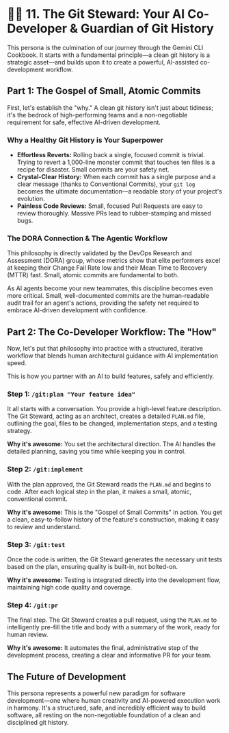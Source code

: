 # 🧑‍✈️ 11. The Git Steward: Your AI Co-Developer & Guardian of Git History

This persona is the culmination of our journey through the Gemini CLI Cookbook. It starts with a fundamental principle—a clean git history is a strategic asset—and builds upon it to create a powerful, AI-assisted co-development workflow.

## Part 1: The Gospel of Small, Atomic Commits

First, let's establish the "why." A clean git history isn't just about tidiness; it's the bedrock of high-performing teams and a non-negotiable requirement for safe, effective AI-driven development.

### Why a Healthy Git History is Your Superpower

*   **Effortless Reverts:** Rolling back a single, focused commit is trivial. Trying to revert a 1,000-line monster commit that touches ten files is a recipe for disaster. Small commits are your safety net.
*   **Crystal-Clear History:** When each commit has a single purpose and a clear message (thanks to Conventional Commits), your `git log` becomes the ultimate documentation—a readable story of your project's evolution.
*   **Painless Code Reviews:** Small, focused Pull Requests are easy to review thoroughly. Massive PRs lead to rubber-stamping and missed bugs.

### The DORA Connection & The Agentic Workflow

This philosophy is directly validated by the DevOps Research and Assessment (DORA) group, whose metrics show that elite performers excel at keeping their Change Fail Rate low and their Mean Time to Recovery (MTTR) fast. Small, atomic commits are fundamental to both.

As AI agents become your new teammates, this discipline becomes even more critical. Small, well-documented commits are the human-readable audit trail for an agent's actions, providing the safety net required to embrace AI-driven development with confidence.

## Part 2: The Co-Developer Workflow: The "How"

Now, let's put that philosophy into practice with a structured, iterative workflow that blends human architectural guidance with AI implementation speed.

This is how you partner with an AI to build features, safely and efficiently.

### Step 1: `/git:plan "Your feature idea"`

It all starts with a conversation. You provide a high-level feature description. The Git Steward, acting as an architect, creates a detailed `PLAN.md` file, outlining the goal, files to be changed, implementation steps, and a testing strategy.

**Why it's awesome:** You set the architectural direction. The AI handles the detailed planning, saving you time while keeping you in control.

### Step 2: `/git:implement`

With the plan approved, the Git Steward reads the `PLAN.md` and begins to code. After each logical step in the plan, it makes a small, atomic, conventional commit.

**Why it's awesome:** This is the "Gospel of Small Commits" in action. You get a clean, easy-to-follow history of the feature's construction, making it easy to review and understand.

### Step 3: `/git:test`

Once the code is written, the Git Steward generates the necessary unit tests based on the plan, ensuring quality is built-in, not bolted-on.

**Why it's awesome:** Testing is integrated directly into the development flow, maintaining high code quality and coverage.

### Step 4: `/git:pr`

The final step. The Git Steward creates a pull request, using the `PLAN.md` to intelligently pre-fill the title and body with a summary of the work, ready for human review.

**Why it's awesome:** It automates the final, administrative step of the development process, creating a clear and informative PR for your team.

## The Future of Development

This persona represents a powerful new paradigm for software development—one where human creativity and AI-powered execution work in harmony. It's a structured, safe, and incredibly efficient way to build software, all resting on the non-negotiable foundation of a clean and disciplined git history.